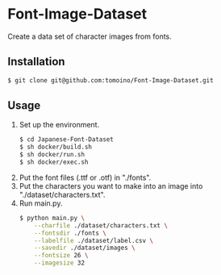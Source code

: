 # Font-Image-Dataset
Create a data set of character images from fonts.

## Installation
```bash
$ git clone git@github.com:tomoino/Font-Image-Dataset.git
```

## Usage
1. Set up the environment.
    ```bash
    $ cd Japanese-Font-Dataset
    $ sh docker/build.sh
    $ sh docker/run.sh
    $ sh docker/exec.sh
    ```
1. Put the font files (.ttf or .otf) in "./fonts".
1. Put the characters you want to make into an image into "./dataset/characters.txt".
1. Run main.py.
    ```bash
    $ python main.py \
        --charfile ./dataset/characters.txt \
        --fontsdir ./fonts \
        --labelfile ./dataset/label.csv \
        --savedir ./dataset/images \
        --fontsize 26 \
        --imagesize 32
    ```
